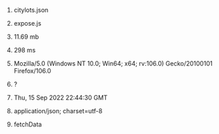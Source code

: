 1. citylots.json
2. expose.js
3. 11.69 mb
4. 298 ms

5. Mozilla/5.0 (Windows NT 10.0; Win64; x64; rv:106.0) Gecko/20100101 Firefox/106.0
6. ?
7. Thu, 15 Sep 2022 22:44:30 GMT
8. application/json; charset=utf-8
9. fetchData
    